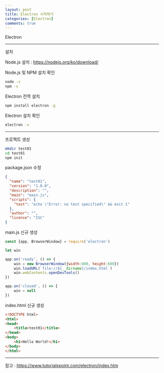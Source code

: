 ```yaml
---
layout: post
title: Electron 시작하기
categories: [Electron]
comments: true
---
```


Electron

-------------

설치

Node.js 설치 : https://nodejs.org/ko/download/

Node.js 및 NPM 설치 확인

``` bash
node -v
npm -v
```

Electron 전역 설치

``` bash
npm install electron -g
```

Electron 설치 확인

``` bash
electron -v
```

-------------

프로젝트 생성

``` bash
mkdir test01
cd test01
npm init
```

package.json 수정

``` json
{
  "name": "test01",
  "version": "1.0.0",
  "description": "",
  "main": "main.js",
  "scripts": {
    "test": "echo \"Error: no test specified\" && exit 1"
  },
  "author": "",
  "license": "ISC"
}
```

main.js 신규 생성

``` javascript
const {app, BrowserWindow} = require('electron')

let win

app.on('ready', () => {
    win = new BrowserWindow({width:800, height:600})
    win.loadURL(`file://${__dirname}/index.html`)
    win.webContents.openDevTools()
})

app.on('closed', () => {
    win = null
})
```

index.html 신규 생성

``` html
<!DOCTYPE html>
<html>
<head>
    <title>test01</title>
</head>
<body>
    <h1>Hello World!</h1>
</body>
</html>
```

-------------

참고 : https://www.tutorialspoint.com/electron/index.htm








